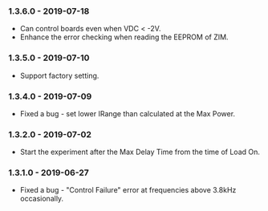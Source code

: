 ### 1.3.6.0 - 2019-07-18

- Can control boards even when VDC < -2V.
- Enhance the error checking when reading the EEPROM of ZIM.

### 1.3.5.0 - 2019-07-10

- Support factory setting.

### 1.3.4.0 - 2019-07-09

- Fixed a bug - set lower IRange than calculated at the Max Power.

### 1.3.2.0 - 2019-07-02

- Start the experiment after the Max Delay Time from the time of Load On.

### 1.3.1.0 - 2019-06-27

- Fixed a bug - "Control Failure" error at frequencies above 3.8kHz occasionally.
